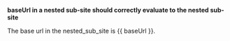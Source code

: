 **baseUrl in a nested sub-site should correctly evaluate to the nested sub-site**

The base url in the nested_sub_site is {{ baseUrl }}.

<include src="contents/testNestedSubsiteBaseUrl.md" />

